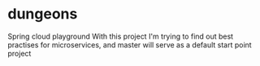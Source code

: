 # dungeons
Spring cloud playground
With this project I'm trying to find out best practises for microservices, and master will serve as a default start point project
